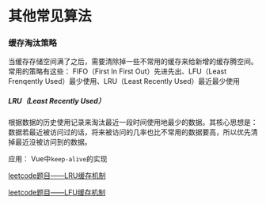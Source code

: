 # 其他常见算法

### 缓存淘汰策略

当缓存存储空间满了之后，需要清除掉一些不常用的缓存来给新增的缓存腾空间。常用的策略有这些： FIFO（First In First Out）先进先出、LFU（Least Frenqently Used）最少使用、LRU（Least Recently Used）最近最少使用

##### LRU（Least Recently Used） 

根据数据的历史使用记录来淘汰最近一段时间使用地最少的数据。其核心思想是：数据若最近被访问过的话，将来被访问的几率也比不常用的数据要高，所以优先清掉最近没被访问到的数据。

应用： Vue中`keep-alive`的实现

[leetcode题目——LRU缓存机制](https://leetcode-cn.com/problems/lru-cache/)

[leetcode题目——LFU缓存机制](https://leetcode-cn.com/problems/lfu-cache/)

